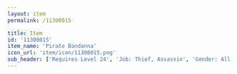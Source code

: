 ```yaml
---
layout: item
permalink: /11300015

title: Item
id: '11300015'
item_name: 'Pirate Bandanna'
icon_url: 'item/icon/11300015.png'
sub_header: ['Requires Level 24', 'Job: Thief, Assassin', 'Gender: All']
---
```

